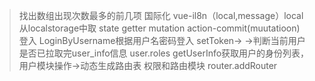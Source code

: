 > 找出数组出现次数最多的前几项
> 国际化 vue-il8n（local,message）local从localstorage中取
>state getter mutation action-commit(muutatioon)
登入
LoginByUsername根据用户名密码登入 setToken->
->判断当前用户是否已拉取完user_info信息 user.roles getUserInfo获取用户的身份列表，用户模块操作->动态生成路由表 权限和路由模块
router.addRouter